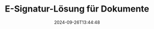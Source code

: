 ---
############################# Static ############################
layout: "family"
date:  2024-09-26T13:44:48
draft: false

product: "Signature"
product_tag: "signature"

lang: de

############################# Head ############################
head_title: "C# .NET, Java, Node.js digitale Signatur-Apps"
head_description: "Integrieren Sie elektronische Signaturen in .NET-, Java- oder Node.js-Anwendungen mit GroupDocs.Signature. Unterzeichnen Sie gängige Geschäftsdokumentformate."

############################# Header ############################
title: "E-Signatur-Lösung für Dokumente"
description:  |
  Signieren Sie digitale Dokumente und Bilder auf jeder Plattform mit unseren flexiblen APIs und App-basierten Lösungen für Programmierer und Endbenutzer.

  Suchen und ändern Sie zuvor hinzugefügte Signaturen mit erweiterten Methoden.

  Schützen Sie Dokumente mit digitalen Zertifikaten vor Änderungen und kontrollieren Sie versteckte Metadaten.

############################# Supported Platforms ###############################
supported_platforms:
  enable: true
  head_title: "Wählen Sie Ihre Plattform"
  title: "Plattformunabhängigkeit"
  description: "Die Bibliothek GroupDocs.Signature unterstützt die folgenden Betriebssysteme und Frameworks:"
  details_link_title: "Erfahren Sie mehr"

  items:
    # items loop
    - title: ".NET"
      description: GroupDocs.Signature .NET 
      color: "blue"
      tag: "net"
      link: "/signature/net/"
      features_link: "https://docs.groupdocs.com/signature/net/system-requirements/"
      features:
          # features loop
          - rows: "3"
            content: |
                    .NET Framework 4.6.2 or higher <br> .NET Core 3.0 or higher <br> .NET 6.0 or higher
      
          # features loop
          - rows: "4"
            content: |
                    Windows <br> Linux <br> Mac OS <br> Microsoft Azure
      
          # features loop
          - rows: "3"
            content: |
                    Microsoft Visual Studio <br> JetBrains Rider <br> Microsoft Visual Code
      
          # features loop
          - rows: "1"
            content: |
                    60+ file formats
      

    # items loop
    - title: "Java"
      description: GroupDocs.Signature Java
      color: "red"
      tag: "java"
      link: "/signature/java/"
      features_link: "https://docs.groupdocs.com/signature/java/system-requirements/"
      features:
          # features loop
          - rows: "3"
            content: |
                    Java 8 or higher
      
          # features loop
          - rows: "4"
            content: |
                    Windows <br> Linux <br> Mac OS
      
          # features loop
          - rows: "3"
            content: |
                    IntelliJ IDEA <br> Eclipse <br> NetBeans
      
          # features loop
          - rows: "1"
            content: |
                    60+ file formats

    # items loop
    - title: "Node.js"
      description: GroupDocs.Signature Node.js
      color: "green"
      tag: "nodejs-java"
      link: "/signature/nodejs-java/"
      features_link: "https://docs.groupdocs.com/signature/nodejs-java/system-requirements/"
      features:
          # features loop
          - rows: "3"
            content: |
                    Node.js 16+ and J2SE 8.0 (1.8)+
      
          # features loop
          - rows: "4"
            content: |
                    Windows <br> Linux <br> Mac OS
      
          # features loop
          - rows: "3"
            content: |
                    Atom <br> Visual Studio Code <br> Jeder andere Texteditor
      
          # features loop
          - rows: "1"
            content: |
                    60+ file formats

    # items loop
    - title: "Python"
      description: GroupDocs.Signature Python
      color: "yellow"
      tag: "python-net"
      link: "/signature/python-net/"
      features_link: "https://docs.groupdocs.com/signature/python-net/system-requirements/"
      features:
          # features loop
          - rows: "3"
            content: |
                    Python 3.9+ and .Net 6+
      
          # features loop
          - rows: "4"
            content: |
                    Windows <br> Linux <br> Mac OS
      
          # features loop
          - rows: "3"
            content: |
                    IDLE <br> PyCharm <br> Visual Studio Code
      
          # features loop
          - rows: "1"
            content: |
                    60+ file formats

############################# Features ###############################
features:
  enable: true
  title: "GroupDocs.Signature Hauptfunktionen"
  description: "Unsere Lösung ist darauf ausgelegt, gängige Dokument- und Dateiformate mit verschiedenen Arten von Signaturen zu versehen. Bereichern Sie Ihre Geschäftsprozesse ganz einfach."

  items:
    # items loop
    - icon: "additional"
      title: "Bereichern Sie Ihre Daten mit Signaturen"
      content: "Fügen Sie Text, Bilder, Wasserzeichen usw. zu Ihren Geschäftsdokumenten hinzu."

    # items loop
    - icon: "protect"
      title: "Schützen Sie den Inhalt von Dokumenten"
      content: "Verhindern Sie Dokumentänderungen, indem Sie es mit einem digitalen Zertifikat versiegeln."

    # items loop
    - icon: "search"
      title: "Fügen Sie versteckte Daten und Barcodes hinzu"
      content: "Verwenden Sie Metadaten, um unsichtbare Informationen zu speichern oder benutzerdefinierte Barcodes auf Seiten anzubringen."

    # items loop
    - icon: "manipulate"
      title: "Signaturen manipulieren"
      content: "Suchen, aktualisieren oder löschen Sie alle zuvor hinzugefügten Signaturen."

############################# Code samples ############################
code_samples:
  enable: true
  title: "Schützen Sie Ihre Dateien mit Signaturen"
  description: "GroupDocs.Signature Codebeispiele"
  items:
    # code sample loop
    - title: "QR-Code generieren und hinzufügen"
      content: |
       Mit GroupDocs.Signature können wir QR-Codes generieren und zu Dokumenten mit unterstützten Formaten hinzufügen. Geben Sie den Pfad zu einem Dokument an, das signiert werden muss, und richten Sie die gewünschten Text- und visuellen Optionen für den QR-Code ein. Sie können das generierte QR-Code-Bild in einem beliebigen Bereich einer beliebigen Dokumentseite platzieren.
      samples:
        - language: "C#"
          color: "blue"
          content: |
            ```csharp {style=abap}   
            // Geben Sie das Dokument zum Signieren an
            using (Signature signature = new Signature("source.docx"))
            {
                // Erstellen Sie Optionen für QR-Code-Zeichen
                QrCodeSignOptions options = new QrCodeSignOptions("JohnSmith")
                {
                    // Legen Sie QR-Code-Optionen fest
                    EncodeType = QrCodeTypes.QR,
                    Left = 50,
                    Top = 150,
                };

                // Unterzeichnen und speichern Sie die verarbeitete Datei
                SignResult result = signature.Sign("result.docx", options);
            }
            ```
        - language: "Java"
          color: "red"
          content: |
            ```java {style=abap}   
            // Geben Sie das Dokument zum Signieren an
            Signature signature = new Signature("source.docx");

            // Erstellen Sie Optionen für QR-Code-Zeichen
            QrCodeSignOptions options = new QrCodeSignOptions("JohnSmith");

            // Legen Sie QR-Code-Optionen fest
            options.setEncodeType(QrCodeTypes.QR);
            options.setLeft(50);
            options.setTop(100);

            // Unterzeichnen und speichern Sie die verarbeitete Datei
            signature.sign("result.docx", options);
            ```
        - language: "TypeScript"
          color: "green"
          content: |
            ```javascript {style=abap}  
            const signatureLib = require('@groupdocs/groupdocs.signature')

            // Geben Sie das Dokument zum Signieren an
            const signature = new signatureLib.Signature('source.docx');

            // Erstellen Sie Optionen für QR-Code-Zeichen
            const options = new signatureLib.QrCodeSignOptions('JohnSmith');

            // Legen Sie QR-Code-Optionen fest
            options.setEncodeType(signatureLib.QrCodeTypes.QR);
            options.setLeft(50);
            options.setTop(100);

            // Unterzeichnen und speichern Sie die verarbeitete Datei
            signature.sign('result.docx', options);
            ```
        - language: "Python"
          color: "yellow"
          content: |
            ```python {style=abap}  
            import groupdocs.signature as sg

            def run():

                # Geben Sie das Dokument zum Signieren an
                with sg.Signature('source.docx') as signature:

                    # Erstellen Sie Optionen für QR-Code-Zeichen
                    options = sg.QrCodeSignOptions('JohnSmith')

                    # Legen Sie QR-Code-Optionen fest
                    options.setEncodeType(sg.QrCodeTypes.QR)
                    options.setLeft(50)
                    options.setTop(100)

                    # Unterzeichnen und speichern Sie die verarbeitete Datei
                    signature.sign('result.docx', options)
            ```

############################# Supported Formats ###############################
formats:
  enable: true
  title: "Über 60 Dateiformate werden unterstützt"
  description: "GroupDocs.Signature unterstützt fast alle gängigen Dateiformate"

############################# Metrics ###############################
metrics:
  enable: true
  title: "Statistische Daten unserer Bibliothek"
  description: "Untersuchen Sie wichtige Produktkennzahlen und geben Sie Einblicke in unsere Erfolge, Auswirkungen und unser Wachstum"

  items:
    # items loop
    - number: "50+"
      title: "Unterstützte Formate"
      content: "Signieren von mehr als 60 der beliebtesten Geschäftsdateiformate."

    # items loop
    - number: "500k"
      title: "NuGet-Downloads"
      content: "GroupDocs.Signature für .NET ist eine beliebte Bibliothek mit über 550.000 Downloads auf NuGet."

    # items loop
    - number: "15k"
      title: "Maven-Downloads"
      content: "Java-Entwickler haben GroupDocs.Signature mehr als 15.000 Mal auf Maven heruntergeladen."

    # items loop
    - number: "140+"
      title: "Zufriedene Kunden"
      content: "Einzelne Entwickler und Top-Unternehmen weltweit nutzen unsere Produkte, um innovative Lösungen zu entwickeln."


############################# Customers ###############################
customers:
  enable: true
  title: "Unsere zufriedenen Kunden"
  description: "GroupDocs-Bibliotheken werden von weltweit bekannten und angesehenen Marken auf der ganzen Welt eingesetzt"

  items:
    # items loop
    - title: "BenQ Corporation"
      logo: "benq"
      
    # items loop
    - title: "Nasdaq Stock Market"
      logo: "nasdaq"
      
    # items loop
    - title: "AT&T Inc."
      logo: "att"
      
    # items loop
    - title: "Customer logo AstraZeneca"
      logo: "astrazeneca"
      
    # items loop
    - title: "Central Bank of Argentina"
      logo: "argentinacentralbank"
      
    # items loop
    - title: "Roche Holding AG"
      logo: "roche"
      
    # items loop
    - title: "Capita"
      logo: "capita"
      
    # items loop
    - title: "Axa S.A."
      logo: "axa"
      
    # items loop
    - title: "Instructure Inc."
      logo: "instructure"
      
    # items loop
    - title: "Wipro"
      logo: "wipro"


############################# Actions ###############################
actions:
  enable: true
  title: "Bereit anzufangen?"
  description: "Testen Sie die Funktionen von GroupDocs.Signature kostenlos auf Ihrer Plattform"

  items:
    # items loop
    - title: ".NET"
      color: "blue"
      link: "/signature/net/"

    # items loop
    - title: "Java"
      color: "red"
      link: "/signature/java/"

    # items loop
    - title: "Node.js"
      color: "green"
      link: "/signature/nodejs-java/"      

############################# FAQ ###############################
faq:
  enable: true
  title: "Häufig gestellte Fragen"
  description: "Entdecken Sie unsere häufig gestellten Fragen"

  items:
    # items loop
    - question: "Benötigt GroupDocs.Signature eine externe Bibliothek zum Signieren von Dokumenten?"
      answer: "Nein, GroupDocs.Signature funktioniert unabhängig. Es gibt keine Abhängigkeiten von Drittanbietern wie Adobe Acrobat, Microsoft Office usw."

    # items loop
    - question: "Ist es möglich, die Funktionen von GroupDocs.Signature vor dem Kauf zu testen?"
      answer: "Absolut! GroupDocs.Signature bietet eine kostenlose Testversion an. Installieren Sie es und erkunden Sie seine Funktionen. Beachten Sie, dass Testversionen Ihren Dokumenten „Testabzeichen“ hinzufügen und nur die ersten drei Seiten verarbeiten. Um das volle Erlebnis zu genießen, erwerben Sie eine kostenlose 30-tägige temporäre Lizenz, um auf alle Funktionen zuzugreifen. Einzelheiten finden Sie unter [temporäre Lizenz](https://purchase.groupdocs.com/temporary-license/)."

    # items loop
    - question: "Welche Lizenztypen werden angeboten?"
      answer: "Suchen Sie nach einer GroupDocs.Signature-Lizenz? Wir bieten verschiedene Optionen an, die auf Ihre Bedürfnisse zugeschnitten sind. Wählen Sie basierend auf der Teamgröße, den Einsatzorten (Einzelbüro oder Remote-Arbeitsplätze) und ob die Endkundenverteilung die gemeinsame Nutzung des SDK/der API mit Kunden erfordert. Alternativ können Sie sich für eine monatliche Nutzungslizenz mit getakteten Plänen entscheiden – Sie zahlen nur für das, was Sie nutzen. Entdecken Sie unter [Preise](https://purchase.groupdocs.com/pricing/signature/net/), welche Lösung für Sie am besten geeignet ist."

############################# Cloud Links ###############################
cloud_links:
  enable: true
  title: "GroupDocs.Signature Low-Code-APIs"
  description: "Signieren Sie Dateien mit Ihrer Anwendung über unsere cloudbasierte REST-API."
  
  items:
    # items loop
    - title: "GroupDocs.Signature Cloud for cURL"
      content: "Verwenden Sie die cURL RESTful API, um Signaturen in PDF, Word, Excel, PowerPoint, JPEG und viele andere Dateiformate einzufügen."
      icon: "groupdocs_signature-for-curl"
      link: "https://products.groupdocs.cloud/signature/curl"

    # items loop
    - title: "GroupDocs.Signature Cloud for .NET"
      content: "Bereichern Sie Ihre .NET-Anwendungen mit der Signatur von Dokumenten über das Cloud SDK. Schützen Sie Geschäftsdokumente auf Ihre eigene Art und Weise."
      icon: "groupdocs_signature-for-net"
      link: "https://products.groupdocs.cloud/signature/net"

    # items loop
    - title: "GroupDocs.Signature Cloud for Java"
      content: "Das GroupDocs.Signature SDK gewährt Ihren Java-Anwendungen Zugriff auf verschiedene Möglichkeiten zum Signieren beliebiger Dateien."
      icon: "groupdocs_signature-for-java"
      link: "https://products.groupdocs.cloud/signature/java"

############################# App links ###############################
app_links:
  enable: true
  title: "GroupDocs.Signature Web-Apps"
  description: "GroupDocs.Signature präsentiert eine kostenlose Webanwendung, mit der Sie Dokumente signieren können. Mehr als 60 gängige Dateiformate können KOSTENLOS über Ihren Lieblingsbrowser signiert werden."

  items:
    # items loop
    - title: "GroupDocs.Signature Total"
      content: "Online-Tool zum Signieren von Dokumenten von jedem Gerät aus."
      icon: "groupdocs_watermark-app"
      link: "https://products.groupdocs.app/signature/total"

    # items loop
    - title: "GroupDocs.Signature DOCX"
      content: "Signieren Sie MS Word DOCX online."
      icon: "groupdocs_words-app"
      link: "https://products.groupdocs.app/signature/docx"

    # items loop
    - title: "GroupDocs.Signature PDF"
      content: "Schützen Sie PDF-Dokumente online."
      icon: "groupdocs_pdf-app"
      link: "https://products.groupdocs.app/signature/pdf"


      


---